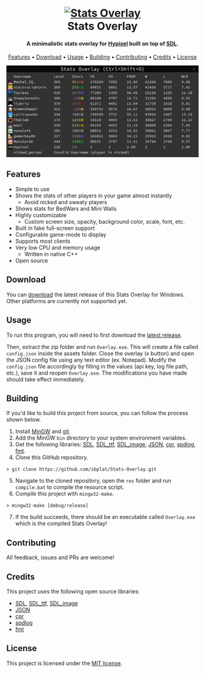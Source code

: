 <h1 align="center">
  <br>
  <a href="https://github.com/sbplat/Stats-Overlay">
    <img src="/res/icon.ico" alt="Stats Overlay" width="200">
  </a>
  <br>
  Stats Overlay
  <br>
</h1>

<h4 align="center">A minimalistic stats overlay for <a href="https://hypixel.net/" target="_blank">Hypixel</a> built on top of <a href="https://www.libsdl.org/" target="_blank">SDL</a>.</h4>

<p align="center">
  <a href="#features">Features</a> •
  <a href="#download">Download</a> •
  <a href="#usage">Usage</a> •
  <a href="#building">Building</a> •
  <a href="#contributing">Contributing</a> •
  <a href="#credits">Credits</a> •
  <a href="#license">License</a>
</p>

![screenshot](/images/screenshot.png)

## Features

* Simple to use
* Shows the stats of other players in your game almost instantly
  * Avoid nicked and sweaty players
* Shows stats for BedWars and Mini Walls
* Highly customizable
  * Custom screen size, opacity, background color, scale, font, etc.
* Built in fake full-screen support
* Configurable game-mode to display
* Supports most clients
* Very low CPU and memory usage
  * Written in native C++
* Open source

## Download

You can [download](https://github.com/sbplat/Stats-Overlay/releases/latest) the latest release of this Stats Overlay for Windows. Other platforms are currently not supported yet.

## Usage

To run this program, you will need to first download the [latest release](#download).

Then, extract the zip folder and run `Overlay.exe`. This will create a file called `config.json` inside the assets folder. Close the overlay (x button) and open the JSON config file using any text editor (ex. Notepad). Modify the `config.json` file accordingly by filling in the values (api key, log file path, etc.), save it and reopen `Overlay.exe`. The modifications you have made should take effect immediately.

## Building

If you'd like to build this project from source, you can follow the process shown below.

1. Install [MinGW](https://www.mingw-w64.org/) and [git](https://git-scm.com/).
2. Add the MinGW `bin` directory to your system environment variables.
3. Get the following libraries: [SDL](https://github.com/libsdl-org/SDL), [SDL_ttf](https://github.com/libsdl-org/SDL_ttf), [SDL_image](https://github.com/libsdl-org/SDL_image), [JSON](https://github.com/nlohmann/json), [cpr](https://github.com/libcpr/cpr), [spdlog](https://github.com/gabime/spdlog), [fmt](https://github.com/fmtlib/fmt).
4. Clone this GitHub repository.
```
> git clone https://github.com/sbplat/Stats-Overlay.git
```
5. Navigate to the cloned repository, open the `res` folder and run `compile.bat` to compile the resource script.
6. Compile this project with `mingw32-make`.
```
> mingw32-make [debug/release]
```
7. If the build succeeds, there should be an executable called `Overlay.exe` which is the compiled Stats Overlay!

## Contributing

All feedback, issues and PRs are welcome!

## Credits

This project uses the following open source libraries:

- [SDL](https://github.com/libsdl-org/SDL), [SDL_ttf](https://github.com/libsdl-org/SDL_ttf), [SDL_image](https://github.com/libsdl-org/SDL_image)
- [JSON](https://github.com/nlohmann/json)
- [cpr](https://github.com/libcpr/cpr)
- [spdlog](https://github.com/gabime/spdlog)
- [fmt](https://github.com/fmtlib/fmt)

## License

This project is licensed under the [MIT license](LICENSE).
